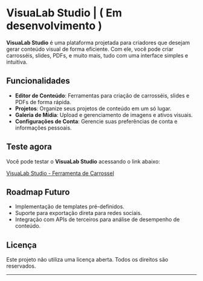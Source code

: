 

# VisuaLab Studio | ( Em desenvolvimento )

**VisuaLab Studio** é uma plataforma projetada para criadores que desejam gerar conteúdo visual de forma eficiente. Com ele, você pode criar carrosséis, slides, PDFs, e muito mais, tudo com uma interface simples e intuitiva.

## Funcionalidades

- **Editor de Conteúdo**: Ferramentas para criação de carrosséis, slides e PDFs de forma rápida.
- **Projetos**: Organize seus projetos de conteúdo em um só lugar.
- **Galeria de Mídia**: Upload e gerenciamento de imagens e ativos visuais.
- **Configurações de Conta**: Gerencie suas preferências de conta e informações pessoais.

## Teste agora

Você pode testar o **VisuaLab Studio** acessando o link abaixo:

[VisuaLab Studio - Ferramenta de Carrossel](https://carouselio.vercel.app/carousel-tool)

## Roadmap Futuro

- Implementação de templates pré-definidos.
- Suporte para exportação direta para redes sociais.
- Integração com APIs de terceiros para análise de desempenho de conteúdo.

## Licença

Este projeto não utiliza uma licença aberta. Todos os direitos são reservados.

--- 
